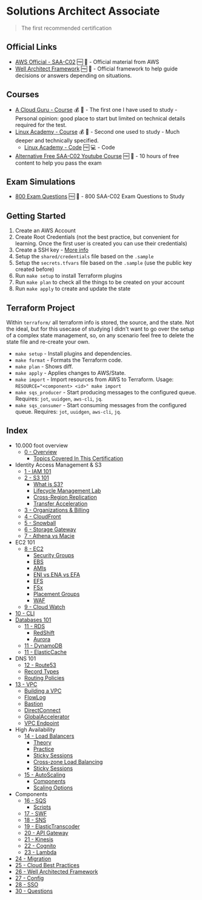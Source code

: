 # Solutions Architect Associate
> The first recommended certification

## Official Links

* [AWS Official - SAA-C02](https://aws.amazon.com/certification/certified-solutions-architect-associate/) 🆓 📖 - Official material from AWS
* [Well Architect Framework](https://aws.amazon.com/architecture/well-architected/) 🆓  📖 - Official framework to help guide decisions or answers depending on situations.

## Courses

* [A Cloud Guru - Course](https://acloud.guru/learn/aws-certified-solutions-architect-associate) 💰 📼 - The first one I have used to study - Personal opinion: good place to start but limited on technical details required for the test.
* [Linux Academy - Course](http://github.com/linuxacademy/content-aws-csa2019) 💰 📼 - Second one used to study - Much deeper and technically specified.
  * [Linux Academy - Code](https://github.com/linuxacademy/content-aws-csa2019) 🆓 💻 - Code
* [Alternative Free SAA-C02 Youtube Course](https://www.youtube.com/watch?v=Ia-UEYYR44s&feature=youtu.be) 🆓 📼 - 10 hours of free content to help you pass the exam

## Exam Simulations

* [800 Exam Questions](https://www.youtube.com/watch?v=pPCru6sKsZU&feature=youtu.be) 🆓 📼 - 800 SAA-C02 Exam Questions to Study

## Getting Started

1. Create an AWS Account
1. Create Root Credentials (not the best practice, but convenient for learning. Once the first user is created you can use their credentials)
1. Create a SSH key - [More info](https://help.github.com/en/github/authenticating-to-github/generating-a-new-ssh-key-and-adding-it-to-the-ssh-agent)
1. Setup the `shared/credentials` file based on the `.sample`
1. Setup the `secrets.tfvars` file based on the `.sample` (use the public key created before)
1. Run `make setup` to install Terraform plugins
1. Run `make plan` to check all the things to be created on your account
1. Run `make apply` to create and update the state

## Terraform Project

Within `terraform/` all terraform info is stored, the source, and the state. Not the ideal, but for this usecase of studying I didn't want to go over the setup of a complex state management, so, on any scenario feel free to delete the state file and re-create your own.

* `make setup` - Install plugins and dependencies.
* `make format` - Formats the Terraform code.
* `make plan` - Shows diff.
* `make apply` - Applies changes to AWS/State.
* `make import` - Import resources from AWS to Terraform. Usage: `RESOURCE="<component> <id>" make import`
* `make sqs_producer` - Start producing messages to the configured queue. Requires: `jot`, `uuidgen`, `aws-cli`, `jq`.
* `make sqs_consumer` - Start consuming messages from the configured queue. Requires: `jot`, `uuidgen`, `aws-cli`, `jq`.

## Index

* 10.000 foot overview
  * [0 - Overview](topics/00_OVERVIEW.md)
    * [Topics Covered In This Certification](topics/00_OVERVIEW.md#topics-covered-in-this-certification)
* Identity Access Management & S3
  * [1 - IAM 101](topics/01_IAM.md)
  * [2 - S3 101](topics/02_S3.md)
    * [What is S3?](topics/02_S3.md#what-is-s3?)
    * [Lifecycle Management Lab](topics/02_S3.md#lifecycle-management-lab)
    * [Cross-Region Replication](topics/02_S3.md#cross-region-replication)
    * [Transfer Acceleration](topics/02_S3.md#transfer-acceleration)
  * [3 - Organizations & Billing](topics/03_ORGANIZATIONS_AND_BILLING.md)
  * [4 - CloudFront](topics/04_CLOUD_FRONT.md)
  * [5 - Snowball](topics/05_SNOWBALL.md)
  * [6 - Storage Gateway](topics/06_STOAGE_GATEWAY.md)
  * [7 - Athena vs Macie](topics/07_ATHENA_VS_MACIE.md)
* EC2 101
  * [8 - EC2](topics/08_EC2.md)
    * [Security Groups](topics/08_EC2.md#security-groups-lab)
    * [EBS](topics/08_EC2.md#ebs)
    * [AMIs](topics/08_EC2.md#amis)
    * [ENI vs ENA vs EFA](topics/08_EC2.md#eni-vs-ena-vs-efa)
    * [EFS](topics/08_EC2.md#efs)
    * [FSx](topics/08_EC2.md#fsx)
    * [Placement Groups](topics/08_EC2.md#placement-groups)
    * [WAF](topics/08_EC2.md#waf)
  * [9 - Cloud Watch](topics/09_CLOUD_WATCH.md)
* [10 - CLI](topics/10_CLI.md)
* [Databases  101](topics/11_DATABASES.md)
  * [11 - RDS](topics/11_DATABASES.md#rds)
    * [RedShift](topics/11_DATABASES.md#redshift)
    * [Aurora](topics/11_DATABASES.md#redshift)
  * [11 - DynamoDB](topics/11_DATABASES.md#dynamodb)
  * [11 - ElasticCache](topics/11_DATABASES.md#elastic-cache)
* DNS 101
  * [12 - Route53](topics/12_ROUTE53.md)
  * [Record Types](topics/12_ROUTE53.md#records)
  * [Routing Policies](topics/12_ROUTE53.md#routing-policies)
* [13 - VPC](topics/13_VPC.md)
  * [Building a VPC](topics/13_VPC.md#building-a-vpc)
  * [FlowLog](topics/13_VPC.md#flowlog)
  * [Bastion](topics/13_VPC.md#bastion)
  * [DirectConnect](topics/13_VPC.md#directconnect)
  * [GlobalAccelerator](topics/13_VPC.md#globalaccelerator)
  * [VPC Endpoint](topics/13_VPC.md#vpc-endpoint)
* High Availability
  * [14 - Load Balancers](topics/14_LOAD_BALANCERS.md)
    * [Theory](topics/14_LOAD_BALANCERS.md#theory)
    * [Practice](topics/14_LOAD_BALANCERS.md#lab)
    * [Sticky Sessions](topics/14_LOAD_BALANCERS.md#sticky-sessions)
    * [Cross-zone Load Balancing](topics/14_LOAD_BALANCERS.md#cross-zone-load-balancing)
    * [Sticky Sessions](topics/14_LOAD_BALANCERS.md#sticky-sessions)
  * [15 - AutoScaling](topics/15_AUTOSCALING.md)
    * [Components](topics/15_AUTOSCALING.md#components)
    * [Scaling Options](topics/15_AUTOSCALING.md#scaling-options)
* Components
  * [16 - SQS](topics/16_SQS.md)
    * [Scripts](topics/16_SQS.md#lab)
  * [17 - SWF](topics/17_SWF.md)
  * [18 - SNS](topics/18_SNS.md)
  * [19 - ElasticTranscoder](topics/19_ELASTIC_TRANSCODER.md)
  * [20 - API Gateway](topics/20_API_GATEWAY.md)
  * [21 - Kinesis](topics/21_KINESIS.md)
  * [22 - Cognito](topics/22_COGNITO.md)
  * [23 - Lambda](topics/23_LAMBDA.md)
* [24 - Migration](topics/24_MIGRATION.md)
* [25 - Cloud Best Practices](topics/25_CLOUD_BEST_PRACTICES.md)
* [26 - Well Architected Framework](topics/26_WELL_ARCHITECTED_FRAMWORK.md)
* [27 - Config](topics/27_CONFIG.md)
* [28 - SSO](topics/28_SSO.md)
* [30 - Questions](topics/30_QUESTIONS.md)
